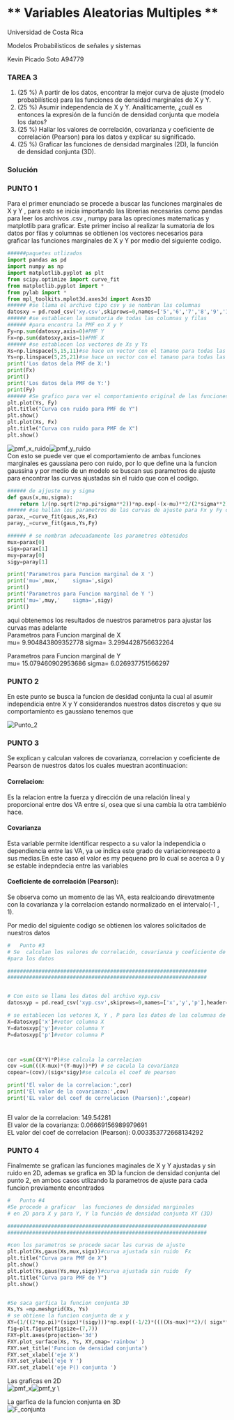 
# ** Variables Aleatorias Multiples **
Universidad de Costa Rica

Modelos Probabilisticos de señales y sistemas

Kevin Picado Soto A94779

###  TAREA 3
1. (25 %) A partir de los datos, encontrar la mejor curva de ajuste (modelo probabilístico) para las funciones de densidad marginales de X y Y.
2. (25 %) Asumir independencia de X y Y. Analíticamente, ¿cuál es entonces la expresión de la función de densidad conjunta que modela los datos?
3. (25 %) Hallar los valores de correlación, covarianza y coeficiente de correlación (Pearson) para los datos y explicar su significado.
4. (25 %) Graficar las funciones de densidad marginales (2D), la función de densidad conjunta (3D).

### Solución

### PUNTO 1
Para el primer enunciado  se procede a buscar las funciones marginales de X y Y , para esto se inicia importando las librerias necesarias como pandas para leer los archivos .csv , numpy para las opreciones matematicas y matplotlib para graficar.
Este primer inciso al realizar la sumatoria de los datos  por filas y columnas se obtienen los vectores necesarios para graficar las funciones marginales de X y Y por medio del siguiente codigo.
```python
######paquetes utlizados 
import pandas as pd 
import numpy as np 
import matplotlib.pyplot as plt 
from scipy.optimize import curve_fit 
from matplotlib.pyplot import * 
from pylab import * 
from mpl_toolkits.mplot3d.axes3d import Axes3D 
###### #se llama el archivo tipo csv y se nombran las columnas 
datosxy = pd.read_csv('xy.csv',skiprows=0,names=['5','6','7','8','9','10','11','12','13','14','15','16','17','18','19','20','21','22','23','24','25'],header=0) \
###### #se establecen la sumatoria de todas las columnas y filas 
###### #para encontra la PMF en X y Y 
Fy=np.sum(datosxy,axis=0)#PMF Y 
Fx=np.sum(datosxy,axis=1)#PMF X 
###### #se establecen los vectores de Xs y Ys
Xs=np.linspace(5,15,11)#se hace un vector con el tamano para todas las X 
Ys=np.linspace(5,25,21)#se hace un vector con el tamano para todas las Y 
print('Los datos dela PMF de X:') 
print(Fx) 
print()
print('Los datos dela PMF de Y:') 
print(Fy) 
###### #Se grafico para ver el comportamiento original de las funciones maginales X y Y 
plt.plot(Ys, Fy) 
plt.title("Curva con ruido para PMF de Y") 
plt.show() 
plt.plot(Xs, Fx) 
plt.title("Curva con ruido para PMF de X") 
plt.show() 
```
![pmf_x_ruido](pmf_x_ruido.png)![pmf_y_ruido](pmf_y_ruido.png) \
Con esto se puede ver que el comportamiento de ambas funciones marginales es gaussiana pero con ruido, por lo que define una la funcion gaussina y por medio de un modelo se buscan sus parametros de ajuste para encontrar las curvas ajustadas sin el ruido que con el codigo. 
```python
###### de ajjuste mu y sigma 
def gaus(x,mu,sigma):
    return 1/(np.sqrt(2*np.pi*sigma**2))*np.exp(-(x-mu)**2/(2*sigma**2))
###### #se hallan los parametros de las curvas de ajuste para Fx y Fy conel modelo
parax,_=curve_fit(gaus,Xs,Fx)
paray,_=curve_fit(gaus,Ys,Fy)

###### # se nombran adecuadamente los parametros obtenidos 
mux=parax[0] 
sigx=parax[1] 
muy=paray[0] 
sigy=paray[1] 

print('Parametros para Funcion marginal de X ')
print('mu=',mux,'    sigma=',sigx)
print()
print('Parametros para Funcion marginal de Y ')
print('mu=',muy,'    sigma=',sigy)
print()

```
aqui obtenemos los resultados de nuestros parametros para ajustar las curvas mas adelante \
Parametros para Funcion marginal de X \
mu= 9.904843809352778     sigma= 3.2994428756632264

Parametros para Funcion marginal de Y \
mu= 15.079460902953686     sigma= 6.026937751566297
   
### PUNTO 2

En este punto se busca la funcion de desidad conjunta la cual al asumir independicia entre X y Y  considerandos nuestros datos discretos y que su comportamiento es gaussiano tenemos que 

![Punto_2](Punto_2.PNG)

### PUNTO 3
Se explican y  calculan valores de covarianza, correlacion y coeficiente de Pearson de nuestros datos los cuales muestran acontinuacion:
#### Correlacion: 
Es la relacion entre  la fuerza y  dirección de una relación lineal y proporcional  entre dos VA entre sí, osea que si una cambia  la otra tambiénlo hace.

#### Covarianza
 Esta variable permite identificar respecto a su valor  la independicia  o dependiencia entre  las VA, ya ue indica este grado de variacionrespecto a sus medias.En este caso el valor es my pequeno pro lo cual se acerca a 0 y se estable indepndecia entre las variables

#### Coeficiente de correlación (Pearson):
Se observa como un  momento de las VA, esta realcioando direvatmente con la covarianza y la correlacion estando  normalizado en el intervalo(-1 , 1). 

Por medio del siguiente codigo se obtienen los valores solicitados de nuestros datos 
```python
#   Punto #3
# Se  calculan los valores de correlación, covarianza y coeficiente de (Pearson) 
#para los datos

################################################################
################################################################


# Con esto se llama los datos del archivo xyp.csv
datosxyp = pd.read_csv('xyp.csv',skiprows=0,names=['x','y','p'],header=0,)

# se establecen los vetores X, Y , P para los datos de las columnas de xyp.csv
X=datosxyp['x']#vetor columna X
Y=datosxyp['y']#vetor columna Y
P=datosxyp['p']#vetor columna P



cor =sum((X*Y)*P)#se calcula la correlacion 
cov =sum(((X-mux)*(Y-muy))*P) # se cacula la covarianza 
copear=(cov)/(sigx*sigy)#se calcula el coef de pearson

print('El valor de la correlacion:',cor)
print('El valor de la covarianza:',cov)
print('EL valor del coef de correlacion (Pearson):',copear)



```

El valor de la correlacion: 149.54281\
El valor de la covarianza: 0.06669156989979691\
EL valor del coef de correlacion (Pearson): 0.003353772668134292

### PUNTO 4
Finalmemte se grafican las funciones maginales de X y Y ajustadas y sin ruido en 2D, ademas se grafica en 3D la funcion de densidad conjunta del punto 2, en ambos casos utlizando la parametros de ajuste para cada funcion previamente encontrados 
```python
#   Punto #4 
#Se procede a graficar  las funciones de densidad marginales
# en 2D para X y para Y, Y la función de densidad conjunta XY (3D)

################################################################
################################################################

#con los parametros se procede sacar las curvas de ajuste 
plt.plot(Xs,gaus(Xs,mux,sigx))#curva ajustada sin ruido  Fx
plt.title("Curva para PMF de X")
plt.show()
plt.plot(Ys,gaus(Ys,muy,sigy))#curva ajustada sin ruido  Fy
plt.title("Curva para PMF de Y")
plt.show()


#Se saca garfica la funcion conjunta 3D
Xs,Ys =np.meshgrid(Xs, Ys)
# se obtiene la funcion conjunta de x y 
XY=(1/((2*np.pi)*(sigx)*(sigy)))*np.exp((-1/2)*((((Xs-mux)**2)/( sigx**2)) + (((Ys-muy)**2)/( sigy**2))))
fig=plt.figure(figsize=(7,7))
FXY=plt.axes(projection='3d')
FXY.plot_surface(Xs, Ys, XY,cmap='rainbow' )
FXY.set_title('Funcion de densidad conjunta')
FXY.set_xlabel('eje X')
FXY.set_ylabel('eje Y ')
FXY.set_zlabel('eje P() conjunta ')

```

Las graficas en 2D\
![pmf_x](pmf_x.png)![pmf_y](pmf_y.png) \


La garfica de la funcion conjunta en 3D\
![F_conjunta](F_conjunta.png) 
